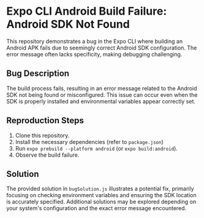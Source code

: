 # Expo CLI Android Build Failure: Android SDK Not Found

This repository demonstrates a bug in the Expo CLI where building an Android APK fails due to seemingly correct Android SDK configuration. The error message often lacks specificity, making debugging challenging.

## Bug Description

The build process fails, resulting in an error message related to the Android SDK not being found or misconfigured. This issue can occur even when the SDK is properly installed and environmental variables appear correctly set.

## Reproduction Steps

1. Clone this repository.
2. Install the necessary dependencies (refer to `package.json`)
3. Run `expo prebuild --platform android` (or `expo build:android`).
4. Observe the build failure.

## Solution

The provided solution in `bugSolution.js` illustrates a potential fix, primarily focusing on checking environment variables and ensuring the SDK location is accurately specified.  Additional solutions may be explored depending on your system's configuration and the exact error message encountered.